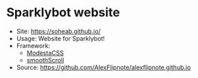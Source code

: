 # Sparklybot website

- Site: https://soheab.github.io/
- Usage: Website for Sparklybot!
- Framework:
  - [ModestaCSS](https://github.com/AlexFlipnote/ModestaCSS)
  - [smoothScroll](https://github.com/alicelieutier/smoothScroll)
- Source: https://github.com/AlexFlipnote/alexflipnote.github.io

